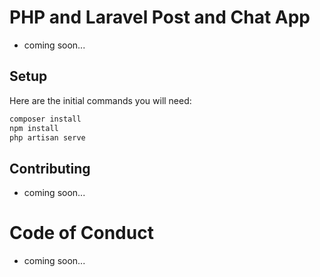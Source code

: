 # PHP and Laravel Post and Chat App

-   coming soon...

## Setup

Here are the initial commands you will need:

```sh
composer install
npm install
php artisan serve
```

## Contributing

-   coming soon...

# Code of Conduct

-   coming soon...
